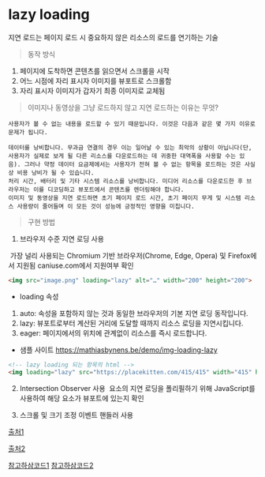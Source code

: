 # lazy loading
지연 로드는 페이지 로드 시 중요하지 않은 리소스의 로드를 연기하는 기술

> 동작 방식
1. 페이지에 도착하면 콘텐츠를 읽으면서 스크롤을 시작
2. 어느 시점에 자리 표시자 이미지를 뷰포트로 스크롤함
3. 자리 표시자 이미지가 갑자기 최종 이미지로 교체됨

> 이미지나 동영상을 그냥 로드하지 않고 지연 로드하는 이유는 무엇?

``` text
사용자가 볼 수 없는 내용을 로드할 수 있기 때문입니다. 이것은 다음과 같은 몇 가지 이유로 문제가 됩니다.

데이터를 낭비합니다. 무과금 연결의 경우 이는 일어날 수 있는 최악의 상황이 아닙니다(단, 사용자가 실제로 보게 될 다른 리소스를 다운로드하는 데 귀중한 대역폭을 사용할 수는 있음). 그러나 약정 데이터 요금제에서는 사용자가 전혀 볼 수 없는 항목을 로드하는 것은 사실상 비용 낭비가 될 수 있습니다.
처리 시간, 배터리 및 기타 시스템 리소스를 낭비합니다. 미디어 리소스를 다운로드한 후 브라우저는 이를 디코딩하고 뷰포트에서 콘텐츠를 렌더링해야 합니다.
이미지 및 동영상을 지연 로드하면 초기 페이지 로드 시간, 초기 페이지 무게 및 시스템 리소스 사용량이 줄어들며 이 모든 것이 성능에 긍정적인 영향을 미칩니다.
```

> 구현 방법
1. 브라우저 수준 지연 로딩 사용
<img loading=lazy>
가장 널리 사용되는 Chromium 기반 브라우저(Chrome, Edge, Opera) 및 Firefox에서 지원됨
caniuse.com에서 지원여부 확인

```html
<img src="image.png" loading="lazy" alt="…" width="200" height="200">
```

- loading 속성
1. auto: 속성을 포함하지 않는 것과 동일한 브라우저의 기본 지연 로딩 동작입니다.
2. lazy: 뷰포트로부터 계산된 거리에 도달할 때까지 리소스 로딩을 지연시킵니다.
3. eager: 페이지에서의 위치에 관계없이 리소스를 즉시 로드합니다.

- 샘플 사이트
https://mathiasbynens.be/demo/img-loading-lazy

```html
<!-- lazy loading 되는 항목의 html -->
<img loading="lazy" src="https://placekitten.com/415/415" width="415" height="415" alt="">
```


2. Intersection Observer 사용
<img> 요소의 지연 로딩을 폴리필하기 위해 JavaScript를 사용하여 해당 요소가 뷰포트에 있는지 확인


3. 스크롤 및 크기 조정 이벤트 핸들러 사용

[출처1](https://web.dev/lazy-loading/)

[출처2](https://web.dev/browser-level-image-lazy-loading/)

[참고하삼코드1](https://nukeguys.github.io/dev/react-lazyimage/)
[참고하삼코드2](https://velog.io/@syoung125/WIL-2021.11-1st)